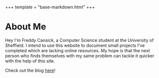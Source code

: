 +++
template = "base-markdown.html"
+++

# About Me
 
Hey I'm Freddy Cansick, a Computer Science student at the University of Sheffield. I intend to use this website to document small projects I've completed which are lacking online resources. My hope is that the next person who finds themselves with my same problem can tackle it quicker with the help of this site.

Check out the blog [here](/blog)!